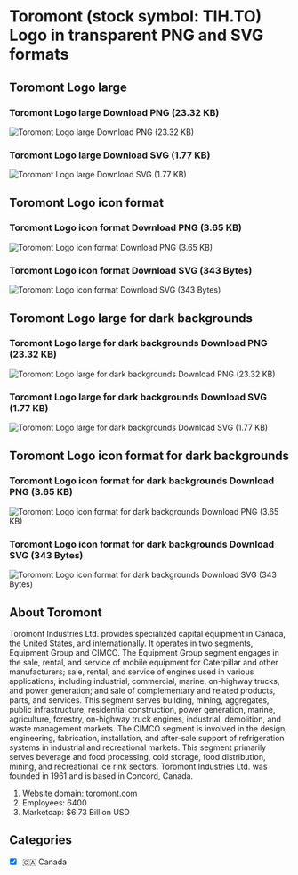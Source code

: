 # Toromont (stock symbol: TIH.TO) Logo in transparent PNG and SVG formats

## Toromont Logo large

### Toromont Logo large Download PNG (23.32 KB)

![Toromont Logo large Download PNG (23.32 KB)](/img/orig/TIH.TO_BIG-242baeb4.png)

### Toromont Logo large Download SVG (1.77 KB)

![Toromont Logo large Download SVG (1.77 KB)](/img/orig/TIH.TO_BIG-7d7dd8ec.svg)

## Toromont Logo icon format

### Toromont Logo icon format Download PNG (3.65 KB)

![Toromont Logo icon format Download PNG (3.65 KB)](/img/orig/TIH.TO-2d229936.png)

### Toromont Logo icon format Download SVG (343 Bytes)

![Toromont Logo icon format Download SVG (343 Bytes)](/img/orig/TIH.TO-9e2ff538.svg)

## Toromont Logo large for dark backgrounds

### Toromont Logo large for dark backgrounds Download PNG (23.32 KB)

![Toromont Logo large for dark backgrounds Download PNG (23.32 KB)](/img/orig/TIH.TO_BIG.D-94b4053f.png)

### Toromont Logo large for dark backgrounds Download SVG (1.77 KB)

![Toromont Logo large for dark backgrounds Download SVG (1.77 KB)](/img/orig/TIH.TO_BIG.D-7ffa0b9f.svg)

## Toromont Logo icon format for dark backgrounds

### Toromont Logo icon format for dark backgrounds Download PNG (3.65 KB)

![Toromont Logo icon format for dark backgrounds Download PNG (3.65 KB)](/img/orig/TIH.TO.D-fbf8e60c.png)

### Toromont Logo icon format for dark backgrounds Download SVG (343 Bytes)

![Toromont Logo icon format for dark backgrounds Download SVG (343 Bytes)](/img/orig/TIH.TO.D-96a68d67.svg)

## About Toromont

Toromont Industries Ltd. provides specialized capital equipment in Canada, the United States, and internationally. It operates in two segments, Equipment Group and CIMCO. The Equipment Group segment engages in the sale, rental, and service of mobile equipment for Caterpillar and other manufacturers; sale, rental, and service of engines used in various applications, including industrial, commercial, marine, on-highway trucks, and power generation; and sale of complementary and related products, parts, and services. This segment serves building, mining, aggregates, public infrastructure, residential construction, power generation, marine, agriculture, forestry, on-highway truck engines, industrial, demolition, and waste management markets. The CIMCO segment is involved in the design, engineering, fabrication, installation, and after-sale support of refrigeration systems in industrial and recreational markets. This segment primarily serves beverage and food processing, cold storage, food distribution, mining, and recreational ice rink sectors. Toromont Industries Ltd. was founded in 1961 and is based in Concord, Canada.

1. Website domain: toromont.com
2. Employees: 6400
3. Marketcap: $6.73 Billion USD


## Categories
- [x] 🇨🇦 Canada
